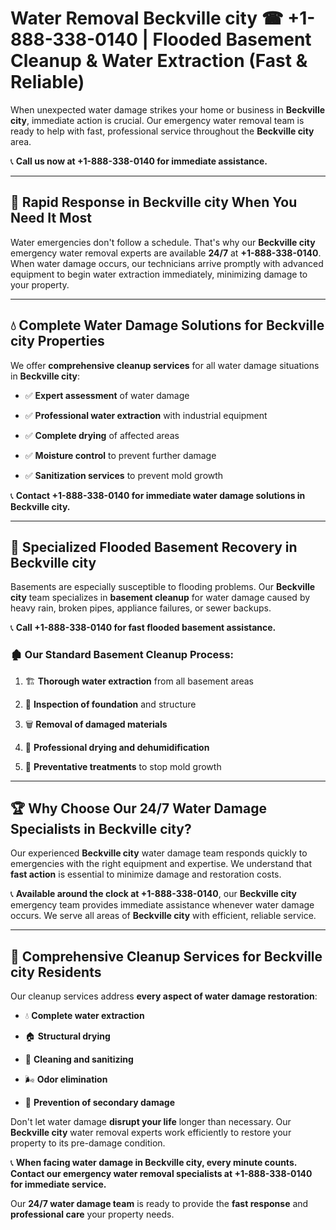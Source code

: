 # Water Removal Beckville city ☎ +1-888-338-0140 | Flooded Basement Cleanup & Water Extraction (Fast & Reliable)

When unexpected water damage strikes your home or business in **Beckville city**, immediate action is crucial. Our emergency water removal team is ready to help with fast, professional service throughout the **Beckville city** area. 

📞 **Call us now at +1-888-338-0140 for immediate assistance.**
---
## 🚀 Rapid Response in Beckville city When You Need It Most
Water emergencies don't follow a schedule. That's why our **Beckville city** emergency water removal experts are available **24/7** at **+1-888-338-0140**. When water damage occurs, our technicians arrive promptly with advanced equipment to begin water extraction immediately, minimizing damage to your property.
---
## 💧 Complete Water Damage Solutions for Beckville city Properties
We offer **comprehensive cleanup services** for all water damage situations in **Beckville city**:
- ✅ **Expert assessment** of water damage  
- ✅ **Professional water extraction** with industrial equipment  
- ✅ **Complete drying** of affected areas  
- ✅ **Moisture control** to prevent further damage  
- ✅ **Sanitization services** to prevent mold growth  
📞 **Contact +1-888-338-0140 for immediate water damage solutions in Beckville city.**
---
## 🌊 Specialized Flooded Basement Recovery in Beckville city
Basements are especially susceptible to flooding problems. Our **Beckville city** team specializes in **basement cleanup** for water damage caused by heavy rain, broken pipes, appliance failures, or sewer backups. 
📞 **Call +1-888-338-0140 for fast flooded basement assistance.**
### 🏚️ Our Standard Basement Cleanup Process:
1. 🏗️ **Thorough water extraction** from all basement areas  
2. 🔎 **Inspection of foundation** and structure  
3. 🗑️ **Removal of damaged materials**  
4. 💨 **Professional drying and dehumidification**  
5. 🚫 **Preventative treatments** to stop mold growth  
---
## 🏆 Why Choose Our 24/7 Water Damage Specialists in Beckville city?
Our experienced **Beckville city** water damage team responds quickly to emergencies with the right equipment and expertise. We understand that **fast action** is essential to minimize damage and restoration costs.
📞 **Available around the clock at +1-888-338-0140**, our **Beckville city** emergency team provides immediate assistance whenever water damage occurs. We serve all areas of **Beckville city** with efficient, reliable service.
---
## 🧹 Comprehensive Cleanup Services for Beckville city Residents
Our cleanup services address **every aspect of water damage restoration**:
- 💧 **Complete water extraction**  
- 🏠 **Structural drying**  
- 🧼 **Cleaning and sanitizing**  
- 🌬️ **Odor elimination**  
- 🚫 **Prevention of secondary damage**  
Don't let water damage **disrupt your life** longer than necessary. Our **Beckville city** water removal experts work efficiently to restore your property to its pre-damage condition.
📞 **When facing water damage in Beckville city, every minute counts. Contact our emergency water removal specialists at +1-888-338-0140 for immediate service.**
Our **24/7 water damage team** is ready to provide the **fast response** and **professional care** your property needs.
